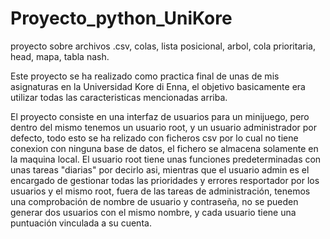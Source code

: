 # Proyecto_python_UniKore
proyecto sobre archivos .csv, colas, lista posicional, arbol, cola prioritaria, head, mapa, tabla nash.

Este proyecto se ha realizado como practica final de unas de mis asignaturas en la Universidad Kore di Enna, el objetivo basicamente era utilizar todas las caracteristicas mencionadas arriba.

El proyecto consiste en una interfaz de usuarios para un minijuego, pero dentro del mismo tenemos un usuario root, y un usuario administrador por defecto, todo esto se ha relizado con ficheros csv por lo cual no tiene conexion con ninguna base de datos, el fichero se almacena solamente en la maquina local.
El usuario root tiene unas funciones predeterminadas con unas tareas "diarias" por decirlo asi, mientras que el usuario admin es el encargado de gestionar todas las prioridades y errores resportador por los usuarios y el mismo root, fuera de las tareas de administración, tenemos una comprobación de nombre de usuario y contraseña, no se pueden generar dos usuarios con el mismo nombre, y cada usuario tiene una puntuación vinculada a su cuenta.
